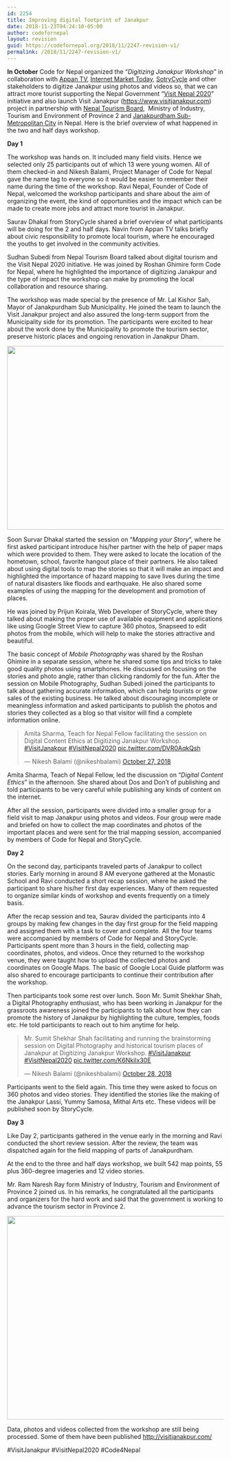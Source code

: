 ```yaml
---
id: 2254
title: Improving digital footprint of Janakpur
date: 2018-11-23T04:24:10-05:00
author: codefornepal
layout: revision
guid: https://codefornepal.org/2018/11/2247-revision-v1/
permalink: /2018/11/2247-revision-v1/
---
```

**In October** <span style="font-weight: 400;">Code for Nepal organized the &#8220;</span>_<span style="font-weight: 400;">Digitizing Janakpur Workshop</span>_<span style="font-weight: 400;">&#8221; in collaboration with </span>[<span style="font-weight: 400;">Appan TV</span>](http://www.appantv.com.np/)<span style="font-weight: 400;">, </span>[<span style="font-weight: 400;">Internet Market Today</span>](https://www.internetmarkettoday.com/)<span style="font-weight: 400;">, </span>[<span style="font-weight: 400;">SotryCycle</span>](http://storycycle.com/) <span style="font-weight: 400;">and other stakeholders to digitize Janakpur using photos and videos so, that we can attract more tourist supporting the Nepal Government &#8220;</span>[<span style="font-weight: 400;">Visit Nepal 2020</span>](https://twitter.com/VisitNepalY2020)<span style="font-weight: 400;">&#8221; initiative and also launch Visit Janakpur (</span>[<span style="font-weight: 400;">https://www.visitjanakpur.com</span>](https://www.visitjanakpur.com/)<span style="font-weight: 400;">) project in partnership with </span>[<span style="font-weight: 400;">Nepal Tourism Board</span>](https://www.welcomenepal.com/)<span style="font-weight: 400;">,  Ministry of Industry, Tourism and Environment of Province 2 and </span>[<span style="font-weight: 400;">Janakpurdham Sub-Metropolitan City</span>](http://janakpurmun.gov.np/en) <span style="font-weight: 400;">in Nepal. Here is the brief overview of what happened in the two and half days workshop.</span>

**Day 1**

<span style="font-weight: 400;">The workshop was hands on. It included many field visits. Hence we selected only 25 participants out of which 13 were young women. All of them checked-in and Nikesh Balami, Project Manager of Code for Nepal gave the name tag to everyone so it would be easier to remember their name during the time of the workshop. Ravi Nepal, Founder of Code of Nepal, welcomed the workshop participants and share about the aim of organizing the event, the kind of opportunities and the impact which can be made to create more jobs and attract more tourist in Janakpur.</span>

<span style="font-weight: 400;">Saurav Dhakal from StoryCycle shared a brief overview of what participants will be doing for the 2 and half days. Navin from Appan TV talks briefly about civic responsibility to promote local tourism, where he encouraged the youths to get involved in the community activities.</span>

<span style="font-weight: 400;">Sudhan Subedi from Nepal Tourism Board talked about digital tourism and the Visit Nepal 2020 initiative. He was joined by Roshan Ghimire form Code for Nepal, where he highlighted the importance of digitizing Janakpur and the type of impact the workshop can make by promoting the local collaboration and resource sharing.</span>

<span style="font-weight: 400;">The workshop was made special by the presence of Mr. Lal Kishor Sah, Mayor of Janakpurdham Sub Municipality. He joined the team to launch the Visit Janakpur project and also assured the long-term support from the Municipality side for its promotion. The participants were excited to hear about the work done by the Municipality to promote the tourism sector, preserve historic places and ongoing renovation in Janakpur Dham. </span>

[<img class="alignnone  wp-image-2249" src="https://codefornepal.org/wp-content/uploads/2018/11/6Z4A1563-1024x577.jpg" alt="" width="757" height="426" srcset="https://codefornepal.org/wp-content/uploads/2018/11/6Z4A1563-1024x577.jpg 1024w, https://codefornepal.org/wp-content/uploads/2018/11/6Z4A1563-300x169.jpg 300w, https://codefornepal.org/wp-content/uploads/2018/11/6Z4A1563-768x433.jpg 768w" sizes="(max-width: 757px) 100vw, 757px" />](https://codefornepal.org/wp-content/uploads/2018/11/6Z4A1563.jpg)

<span style="font-weight: 400;">Soon Survar Dhakal started the session on &#8220;</span>_<span style="font-weight: 400;">Mapping your Story</span>_<span style="font-weight: 400;">&#8220;, where he first asked participant introduce his/her partner with the help of paper maps which were provided to them. They were asked to locate the location of the hometown, school, favorite hangout place of their partners. He also talked about using digital tools to map the stories so that it will make an impact and highlighted the importance of hazard mapping to save lives during the time of natural disasters like floods and earthquake. He also shared some examples of using the mapping for the development and promotion of places. </span>

<span style="font-weight: 400;">He was joined by Prijun Koirala, Web Developer of StoryCycle, where they talked about making the proper use of available equipment and applications like using Google Street View to capture 360 photos, Snapseed to edit photos from the mobile, which will help to make the stories attractive and beautiful.</span>

<span style="font-weight: 400;">The basic concept of </span>_<span style="font-weight: 400;">Mobile Photography</span>_ <span style="font-weight: 400;">was shared by the Roshan Ghimire in a separate session, where he shared some tips and tricks to take good quality photos using smartphones. He discussed on focusing on the stories and photo angle, rather than clicking randomly for the fun. After the session on Mobile Photography, Sudhan Subedi joined the participants to talk about gathering accurate information, which can help tourists or grow sales of the existing business. He talked about discouraging incomplete or meaningless information and asked participants to publish the photos and stories they collected as a blog so that visitor will find a complete information online. </span>

<blockquote class="twitter-tweet" data-lang="en">
  <p dir="ltr" lang="en">
    Amita Sharma, Teach for Nepal Fellow facilitating the session on Digital Content Ethics at Digitizing Janakpur Workshop. <a href="https://twitter.com/hashtag/VisitJanakpur?src=hash&ref_src=twsrc%5Etfw">#VisitJanakpur</a> <a href="https://twitter.com/hashtag/VisitNepal2020?src=hash&ref_src=twsrc%5Etfw">#VisitNepal2020</a> <a href="https://t.co/DVR0AqkQsh">pic.twitter.com/DVR0AqkQsh</a>
  </p>
  
  <p>
    — Nikesh Balami (@nikeshbalami) <a href="https://twitter.com/nikeshbalami/status/1056125281138810881?ref_src=twsrc%5Etfw">October 27, 2018</a>
  </p>
</blockquote>



<span style="font-weight: 400;">Amita Sharma, Teach of Nepal Fellow, led the discussion on &#8220;</span>_<span style="font-weight: 400;">Digital Content Ethics</span>_<span style="font-weight: 400;">&#8221; in the afternoon. She shared about Dos and Don&#8217;t of publishing and told participants to be very careful while publishing any kinds of content on the internet. </span>

<span style="font-weight: 400;">After all the session, participants were divided into a smaller group for a field visit to map Janakpur using photos and videos. Four group were made and briefed on how to collect the map coordinates and photos of the important places and were sent for the trial mapping session, accompanied by members of Code for Nepal and StoryCycle.</span>

**Day 2**

<span style="font-weight: 400;">On the second day, participants traveled parts of Janakpur to collect stories. Early morning in around 8 AM everyone gathered at the Monastic School and Ravi conducted a short recap session, where he asked the participant to share his/her first day experiences. Many of them requested to organize similar kinds of workshop and events frequently on a timely basis.</span>

<span style="font-weight: 400;">After the recap session and tea, Saurav divided the participants into 4 groups by making few changes in the day first group for the field mapping and assigned them with a task to cover and complete. All the four teams were accompanied by members of Code for Nepal and StoryCycle. Participants spent more than 3 hours in the field, collecting map coordinates, photos, and videos. Once they returned to the workshop venue, they were taught how to upload the collected photos and coordinates on Google Maps. The basic of Google Local Guide platform was also shared to encourage participants to continue their contribution after the workshop. </span>

<span style="font-weight: 400;">Then participants took some rest over lunch. Soon Mr. Sumit Shekhar Shah, a Digital Photography enthusiast, who has been working in Janakpur for the grassroots awareness joined the participants to talk about how they can promote the history of Janakpur by highlighting the culture, temples, foods etc. He told participants to reach out to him anytime for help. </span>

<blockquote class="twitter-tweet" data-lang="en">
  <p dir="ltr" lang="en">
    Mr. Sumit Shekhar Shah facilitating and running the brainstorming session on Digital Photography and historical tourism places of Janakpur at Digitizing Janakpur Workshop. <a href="https://twitter.com/hashtag/VisitJanakpur?src=hash&ref_src=twsrc%5Etfw">#VisitJanakpur</a> <a href="https://twitter.com/hashtag/VisitNepal2020?src=hash&ref_src=twsrc%5Etfw">#VisitNepal2020</a> <a href="https://t.co/K6NkiIx30E">pic.twitter.com/K6NkiIx30E</a>
  </p>
  
  <p>
    — Nikesh Balami (@nikeshbalami) <a href="https://twitter.com/nikeshbalami/status/1056450109792231430?ref_src=twsrc%5Etfw">October 28, 2018</a>
  </p>
</blockquote>



<span style="font-weight: 400;">Participants went to the field again. This time they were asked to focus on 360 photos and video stories. They identified the stories like the making of the Janakpur Lassi, Yummy Samosa, Mithal Arts etc. These videos will be published soon by StoryCycle. </span>

**Day 3**

<span style="font-weight: 400;">Like Day 2, participants gathered in the venue early in the morning and Ravi conducted the short review session. After the review, the team was dispatched again for the field mapping of parts of Janakpurdham. </span>

<span style="font-weight: 400;">At the end to the three and half days workshop, we built 542 map points, 55 plus 360-degree imageries and 12 video stories.</span>

<span style="font-weight: 400;">Mr. Ram Naresh Ray form Ministry of Industry, Tourism and Environment of Province 2 joined us. In his remarks, he congratulated all the participants and organizers for the hard work and said that the government is working to advance the tourism sector in Province 2. </span>

[<img class="alignnone wp-image-2248 " src="https://codefornepal.org/wp-content/uploads/2018/11/6Z4A2225-1024x647.jpg" alt="" width="747" height="472" srcset="https://codefornepal.org/wp-content/uploads/2018/11/6Z4A2225-1024x647.jpg 1024w, https://codefornepal.org/wp-content/uploads/2018/11/6Z4A2225-300x190.jpg 300w, https://codefornepal.org/wp-content/uploads/2018/11/6Z4A2225-768x485.jpg 768w" sizes="(max-width: 747px) 100vw, 747px" />](https://codefornepal.org/wp-content/uploads/2018/11/6Z4A2225.jpg)

<span style="font-weight: 400;">Data, photos and videos collected from the workshop are still being processed. Some of them have been published </span>[<span style="font-weight: 400;">http://visitjanakpur.com/</span>](http://visitjanakpur.com/)

<span style="font-weight: 400;">#VisitJanakpur #VisitNepal2020 #Code4Nepal</span>